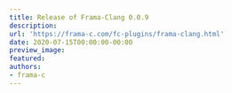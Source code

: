 ```yaml
---
title: Release of Frama-Clang 0.0.9
description:
url: 'https://frama-c.com/fc-plugins/frama-clang.html'
date: 2020-07-15T00:00:00-00:00
preview_image:
featured:
authors:
- frama-c
---
```



